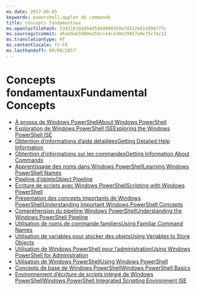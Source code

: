 ```yaml
---
ms.date: 2017-06-05
keywords: powershell,applet de commande
title: concepts fondamentaux
ms.openlocfilehash: 53411610a956d54b9098359a7d312e61499877fc
ms.sourcegitcommit: d6ab9ab5909ed59cce4ce30e29457e0e75c7ac12
ms.translationtype: HT
ms.contentlocale: fr-FR
ms.lasthandoff: 09/08/2017
---
```

# <a name="fundamental-concepts"></a><span data-ttu-id="91ec8-103">Concepts fondamentaux</span><span class="sxs-lookup"><span data-stu-id="91ec8-103">Fundamental Concepts</span></span>

- [<span data-ttu-id="91ec8-104">À propos de Windows PowerShell</span><span class="sxs-lookup"><span data-stu-id="91ec8-104">About Windows PowerShell</span></span>](fundamental/About-Windows-PowerShell.md)
- [<span data-ttu-id="91ec8-105">Exploration de Windows PowerShell ISE</span><span class="sxs-lookup"><span data-stu-id="91ec8-105">Exploring the Windows PowerShell ISE</span></span>](fundamental/Exploring-the-Windows-PowerShell-ISE.md)
- [<span data-ttu-id="91ec8-106">Obtention d’informations d’aide détaillées</span><span class="sxs-lookup"><span data-stu-id="91ec8-106">Getting Detailed Help Information</span></span>](fundamental/Getting-Detailed-Help-Information.md)
- [<span data-ttu-id="91ec8-107">Obtention d’informations sur les commandes</span><span class="sxs-lookup"><span data-stu-id="91ec8-107">Getting Information About Commands</span></span>](fundamental/Getting-Information-About-Commands.md)
- [<span data-ttu-id="91ec8-108">Apprentissage des noms dans Windows PowerShell</span><span class="sxs-lookup"><span data-stu-id="91ec8-108">Learning Windows PowerShell Names</span></span>](fundamental/Learning-Windows-PowerShell-Names.md)
- [<span data-ttu-id="91ec8-109">Pipeline d’objets</span><span class="sxs-lookup"><span data-stu-id="91ec8-109">Object Pipeline</span></span>](fundamental/Object-Pipeline.md)
- [<span data-ttu-id="91ec8-110">Écriture de scripts avec Windows PowerShell</span><span class="sxs-lookup"><span data-stu-id="91ec8-110">Scripting with Windows PowerShell</span></span>](fundamental/Scripting-with-Windows-PowerShell.md)
- [<span data-ttu-id="91ec8-111">Présentation des concepts importants de Windows PowerShell</span><span class="sxs-lookup"><span data-stu-id="91ec8-111">Understanding Important Windows PowerShell Concepts</span></span>](fundamental/Understanding-Important-Windows-PowerShell-Concepts.md)
- [<span data-ttu-id="91ec8-112">Compréhension du pipeline Windows PowerShell</span><span class="sxs-lookup"><span data-stu-id="91ec8-112">Understanding the Windows PowerShell Pipeline</span></span>](fundamental/Understanding-the-Windows-PowerShell-Pipeline.md)
- [<span data-ttu-id="91ec8-113">Utilisation de noms de commande familiers</span><span class="sxs-lookup"><span data-stu-id="91ec8-113">Using Familiar Command Names</span></span>](fundamental/Using-Familiar-Command-Names.md)
- [<span data-ttu-id="91ec8-114">Utilisation de variables pour stocker des objets</span><span class="sxs-lookup"><span data-stu-id="91ec8-114">Using Variables to Store Objects</span></span>](fundamental/Using-Variables-to-Store-Objects.md)
- [<span data-ttu-id="91ec8-115">Utilisation de Windows PowerShell pour l’administration</span><span class="sxs-lookup"><span data-stu-id="91ec8-115">Using Windows PowerShell for Administration</span></span>](fundamental/Using-Windows-PowerShell-for-Administration.md)
- [<span data-ttu-id="91ec8-116">Utilisation de Windows PowerShell</span><span class="sxs-lookup"><span data-stu-id="91ec8-116">Using Windows PowerShell</span></span>](fundamental/Using-Windows-PowerShell.md)
- [<span data-ttu-id="91ec8-117">Concepts de base de Windows PowerShell</span><span class="sxs-lookup"><span data-stu-id="91ec8-117">Windows PowerShell Basics</span></span>](fundamental/Windows-PowerShell-Basics.md)
- [<span data-ttu-id="91ec8-118">Environnement d’écriture de scripts intégré de Windows PowerShell</span><span class="sxs-lookup"><span data-stu-id="91ec8-118">Windows PowerShell Integrated Scripting Environment  ISE </span></span>](fundamental/Windows-PowerShell-Integrated-Scripting-Environment--ISE-.md)

